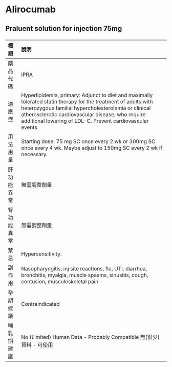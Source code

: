 # Alirocumab

## Praluent solution for injection 75mg

##### 

| 標題       | 說明                                                                                                                                                                                                                                                                                    |
|:-----------|:----------------------------------------------------------------------------------------------------------------------------------------------------------------------------------------------------------------------------------------------------------------------------------------|
| 藥品代碼   | IPRA                                                                                                                                                                                                                                                                                    |
| 適應症     | Hyperlipidemia, primary: Adjunct to diet and maximally tolerated statin therapy for the treatment of adults with heterozygous familial hypercholesterolemia or clinical atherosclerotic cardiovascular disease, who require additional lowering of LDL-C. Prevent cardiovascular events |
| 用法用量   | Starting dose: 75 mg SC once every 2 wk or 300mg SC once every 4 wk. Maybe adjust to 150mg SC every 2 wk if necessary.                                                                                                                                                                  |
| 肝功能異常 | 無需調整劑量                                                                                                                                                                                                                                                                            |
| 腎功能異常 | 無需調整劑量                                                                                                                                                                                                                                                                            |
| 禁忌       | Hypersensitivity.                                                                                                                                                                                                                                                                       |
| 副作用     | Nasopharyngitis, inj site reactions, flu, UTI, diarrhea, bronchitis, myalgia, muscle spasms, sinusitis, cough, contusion, musculoskeletal pain.                                                                                                                                         |
| 孕期建議   | Contraindicated                                                                                                                                                                                                                                                                         |
| 哺乳期建議 | No (Limited) Human Data - Probably Compatible 無(很少)資料 - 可使用                                                                                                                                                                                                                     |

